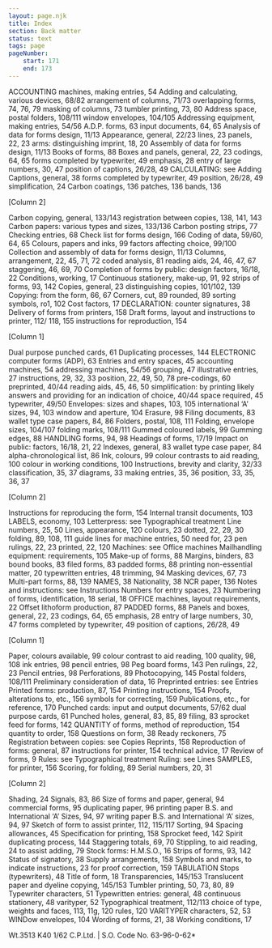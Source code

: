 ```yaml
---
layout: page.njk
title: Index
section: Back matter
status: text
tags: page
pageNumber:
    start: 171
    end: 173
---
```


ACCOUNTING machines,
making entries, 54
Adding and calculating,
various devices, 68/82
arrangement of columns, 71/73
overlapping forms, 74, 76, 79
masking of columns, 73
tumbler printing, 73, 80
Address space,
postal folders, 108/111
window envelopes, 104/105
Addressing equipment,
making entries, 54/56
A.D.P. forms, 63
input documents, 64, 65
Analysis of data for forms design, 11/13
Appearance,
general, 22/23
lines, 23
panels, 22, 23
arms: distinguishing imprint, 18, 20
Assembly of data for forms design, 11/13
Books of forms, 88
Boxes and panels, general, 22, 23
codings, 64, 65
forms completed by typewriter, 49
emphasis, 28
entry of large numbers, 30, 47
position of captions, 26/28, 49
CALCULATING: see Adding
Captions, general, 38
forms completed by typewriter, 49
position, 26/28, 49
simplification, 24
Carbon coatings, 136
patches, 136
bands, 136

[Column 2]

Carbon copying, general, 133/143
registration between copies, 138, 141, 143
Carbon papers: various types and sizes,
133/136
Carbon posting strips, 77
Checking entries, 68
Check list for forms design, 166
Coding of data, 59/60, 64, 65
Colours,
papers and inks, 99
factors affecting choice, 99/100
Collection and assembly of data for forms
design, 11/13
Columns,
arrangement, 22, 45, 71, 72
coded analysis, 81
reading aids, 24, 46, 47, 67
staggering, 46, 69, 70
Completion of forms by public: design
factors, 16/18, 22
Conditions, working, 17
Continuous stationery,
make-up, 91, 92
strips of forms, 93, 142
Copies, general, 23
distinguishing copies, 101/102, 139
Copying: from the form, 66, 67
Corners,
cut, 89
rounded, 89
sorting symbols, ro1, 102
Cost factors, 17
DECLARATION: counter signatures, 38
Delivery of forms from printers, 158
Draft forms,
layout and instructions to printer, 112/
118, 155
instructions for reproduction, 154

[Column 1]

Dual purpose punched cards, 61
Duplicating processes, 144
ELECTRONIC computer forms (ADP), 63
Entries and entry spaces, 45
accounting machines, 54
addressing machines, 54/56
grouping, 47
illustrative entries, 27
instructions, 29, 32, 33
position, 22, 49, 50, 78
pre-codings, 60
preprinted, 40/44
reading aids, 45, 46, 50
simplification: by printing likely answers
and providing for an indication of
choice, 40/44
space required, 45
typewriter, 49/50
Envelopes: sizes and shapes, 103, 105
international ‘A’ sizes, 94, 103
window and aperture, 104
Erasure, 98
Filing documents, 83
wallet type case papers, 84, 86
Folders, postal, 108, 111
Folding,
envelope sizes, 104/107
folding marks, 108/111
Gummed coloured labels, 99
Gumming edges, 88
HANDLING forms, 94, 98
Headings of forms, 17/19
Impact on public: factors, 16/18, 21, 22
Indexes, general, 83
wallet type case paper, 84
alpha-chronological list, 86
Ink,
colours, 99
colour contrasts to aid reading, 100
colour in working conditions, 100
Instructions,
brevity and clarity, 32/33
classification, 35, 37
diagrams, 33
making entries, 35, 36
position, 33, 35, 36, 37

[Column 2]


Instructions for reproducing the form, 154
Internal transit documents, 103
LABELS, economy, 103
Letterpress: see Typographical treatment
Line numbers, 25, 50
Lines,
appearance, 120
colours, 23
dotted, 22, 29, 30
folding, 89, 108, 111
guide lines for machine entries, 50
need for, 23
pen rulings, 22, 23
printed, 22, 120
Machines: see Office machines
Mailhandling equipment: requirements, 105
Make-up of forms, 88
Margins,
binders, 83
bound books, 83
filed forms, 83
padded forms, 88
printing non-essential matter, 20
typewritten entries, 48
trimming, 94
Masking devices, 67, 73
Multi-part forms, 88, 139
NAMES, 38
Nationality, 38
NCR paper, 136
Notes and instructions: see Instructions
Numbers for entry spaces, 23
Numbering of forms,
identification, 18
serial, 18
OFFICE machines,
layout requirements, 22
Offset lithoform production, 87
PADDED forms, 88
Panels and boxes,
general, 22, 23
codings, 64, 65
emphasis, 28
entry of large numbers, 30, 47
forms completed by typewriter, 49
position of captions, 26/28, 49

[Column 1]

Paper,
colours available, 99
colour contrast to aid reading, 100
quality, 98, 108
ink entries, 98
pencil entries, 98
Peg board forms, 143
Pen rulings, 22, 23
Pencil entries, 98
Perforations, 89
Photocopying, 145
Postal folders, 108/111
Preliminary consideration of data, 16
Preprinted entries: see Entries
Printed forms: production, 87, 154
Printing instructions, 154
Proofs,
alterations to, etc., 156
symbols for correcting, 159
Publications, etc., for reference, 170
Punched cards: input and output documents, 57/62
dual purpose cards, 61
Punched holes,
general, 83, 85, 89
filing, 83
sprocket feed for forms, 142
QUANTITY of forms,
method of reproduction, 154
quantity to order, 158
Questions on form, 38
Ready reckoners, 75
Registration between copies: see Copies
Reprints, 158
Reproduction of forms: general, 87
instructions for printer, 154
technical advice, 17
Review of forms, 9
Rules: see Typographical treatment
Ruling: see Lines
SAMPLES, for printer, 156
Scoring, for folding, 89
Serial numbers, 20, 31

[Column 2]


Shading, 24
Signals, 83, 86
Size of forms and paper, general, 94
commercial forms, 95
duplicating paper, 96
printing paper B.S. and International ‘A’
Sizes, 94, 97
writing paper B.S. and International ‘A’
sizes, 94, 97
Sketch of form to assist printer, 112, 115/117
Sorting, 94
Spacing allowances, 45
Specification for printing, 158
Sprocket feed, 142
Spirit duplicating process, 144
Staggering totals, 69, 70
Stippling,
to aid reading, 24
to assist adding, 79
Stock forms: H.M.S.O., 16
Strips of forms, 93, 142
Status of signatory, 38
Supply arrangements, 158
Symbols and marks,
to indicate instructions, 23
for proof correction, 159
TABULATION Stops (typewriters), 48
Title of form, 18
Transparencies, 145/153
Translucent paper and dyeline copying,
145/153
Tumbler printing, 50, 73, 80, 89
Typewriter characters, 51
Typewritten entries: general, 48
continuous stationery, 48
varityper, 52
Typographical treatment, 112/113
choice of type, weights and faces, 113,
11g, 120
rules, 120
VARITYPER characters, 52, 53
WINDow envelopes, 104
Wording of forms, 21, 38
Working conditions, 17

Wt.3513 K40 1/62 C.P.Ltd. | S.O. Code No. 63-96-0-62*
